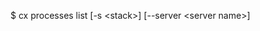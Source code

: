 <!-- post: toolbelt_processes_usage -->


$ cx processes list [-s &lt;stack&gt;] [--server &lt;server name&gt;]
